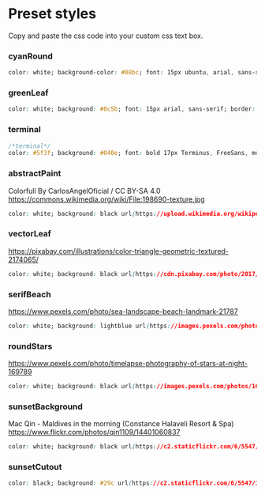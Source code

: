 # Preset styles

Copy and paste the css code into your custom css text box.

### cyanRound

```css
color: white; background-color: #08bc; font: 15px ubuntu, arial, sans-serif; border-radius: 10px; padding: 0 10px; text-align: center; text-shadow: #000d 2px 2px 2px;
```

### greenLeaf

```css
color: white; background: #8c5b; font: 15px arial, sans-serif; border: solid 2px #2223; border-radius: 3px 20px; padding: 0 10px 0 10px; text-align: right; text-shadow: 2px 1px 4px #050500aa;
```

### terminal

```css
/*terminal*/
color: #5f3f; background: #040e; font: bold 17px Terminus, FreeSans, monospace; border-radius: 10px 0px; border: 4px #3a3; border-style: outset dashed double double; padding: 3px; text-align: left; text-shadow: 1px 0px 6px #4f4a;
```

### abstractPaint

Colorfull By CarlosAngelOficial / CC BY-SA 4.0
https://commons.wikimedia.org/wiki/File:198690-texture.jpg

```css
color: white; background: black url(https://upload.wikimedia.org/wikipedia/commons/e/e7/198690-texture.jpg) left -5px top -20px / 120%; font: 1.3em Ubuntu mono, monospace; text-shadow: #000e 0px 0px 3px; border: outset 4px #fff4; border-radius: 20px 0px; padding: 0px 5px 0px 3px;
```

### vectorLeaf

https://pixabay.com/illustrations/color-triangle-geometric-textured-2174065/

```css
color: white; background: black url(https://cdn.pixabay.com/photo/2017/03/25/18/06/color-2174065_960_720.png) left -20px top -40px/130%; font: bold 1.3em cursive, sans-serif; text-shadow: 0px 0px 3px #000e; border: outset 4px #fff6; border-radius: 20px 0px; padding: 0 8px 0 5px;
```

### serifBeach

https://www.pexels.com/photo/sea-landscape-beach-landmark-21787

```css
color: white; background: lightblue url(https://images.pexels.com/photos/21787/pexels-photo.jpg?h=400) top/120%; border-radius: 10px; padding: 5px; font: 18px "Times New Roman", Georgia, Serif; text-shadow: 2px 2px 2px black;
```

### roundStars

https://www.pexels.com/photo/timelapse-photography-of-stars-at-night-169789

```css
color: white; background: black url(https://images.pexels.com/photos/169789/pexels-photo-169789.jpeg?h=400) left top -30px/100%; font: 20px fantasy, sans-serif; padding: 1px 20px; border-radius: 20px;
```

### sunsetBackground

Mac Qin - Maldives in the morning (Constance Halaveli Resort & Spa)
https://www.flickr.com/photos/qin1109/14401060837

```css
color: white; background: black url(https://c2.staticflickr.com/6/5547/14401060837_e56c5f1d7c.jpg) left -0.5em top -1.5em/150%; font: bold 1.4em "Ubuntu Condensed", "Latin Modern Math", Georgia, sans-serif; border-radius: 8px; padding: 0 8px; text-align: right; text-shadow: black 3px 1px 3px; box-shadow: 3px 2px 3px black;
```

### sunsetCutout

```css
color: black; background: #29c url(https://c2.staticflickr.com/6/5547/14401060837_e56c5f1d7c.jpg) top/100%; font: 20px "Impact", sans-serif; text-shadow: 0px 1px 2px #fff; background-clip: text; border: solid 4px transparent; border-image: url(https://c2.staticflickr.com/6/5547/14401060837_e56c5f1d7c.jpg) 1; padding: 3px; -webkit-text-stroke: 3px transparent;
```
